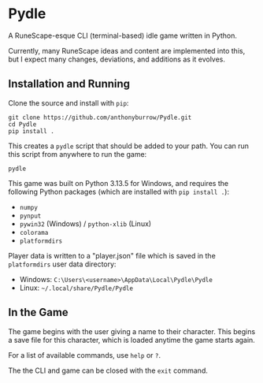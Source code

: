 # Pydle

A RuneScape-esque CLI (terminal-based) idle game written in Python.

Currently, many RuneScape ideas and content are implemented into this, but I
expect many changes, deviations, and additions as it evolves.


## Installation and Running

Clone the source and install with `pip`:

```
git clone https://github.com/anthonyburrow/Pydle.git
cd Pydle
pip install .
```

This creates a `pydle` script that should be added to your path. You can run
this script from anywhere to run the game:

```
pydle
```

This game was built on Python 3.13.5 for Windows, and requires the following
Python packages (which are installed with `pip install .`):
- `numpy`
- `pynput`
- `pywin32` (Windows) / `python-xlib` (Linux)
- `colorama`
- `platformdirs`

Player data is written to a "player.json" file which is saved in the
`platformdirs` user data directory:
- Windows: `C:\Users\<username>\AppData\Local\Pydle\Pydle`
- Linux: `~/.local/share/Pydle/Pydle`


## In the Game

The game begins with the user giving a name to their character. This begins a
save file for this character, which is loaded anytime the game starts again.

For a list of available commands, use `help` or `?`.

The the CLI and game can be closed with the `exit` command.
